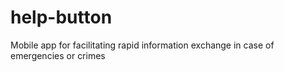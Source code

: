 # help-button
Mobile app for facilitating rapid information exchange in case of emergencies or crimes
